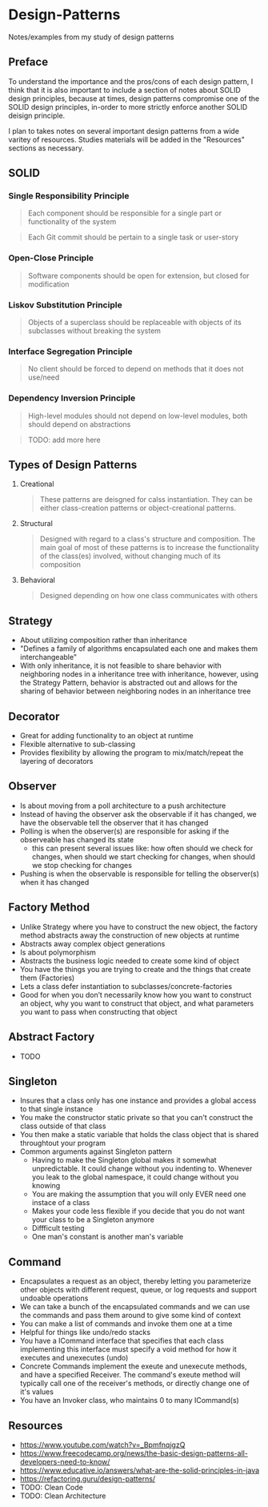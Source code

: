 # Design-Patterns
Notes/examples from my study of design patterns

## Preface
To understand the importance and the pros/cons of each design pattern, I think that it is also important to include a section of notes about SOLID design principles, because at times, design patterns compromise one of the SOLID design principles, in-order to more strictly enforce another SOLID deisign principle. 

I plan to takes notes on several important design patterns from a wide varitey of resources. Studies materials will be added in the "Resources" sections as necessary. 

## SOLID

### Single Responsibility Principle

> Each component should be responsible for a single part or functionality of the system

> Each Git commit should be pertain to a single task or user-story

### Open-Close Principle

> Software components should be open for extension, but closed for modification

### Liskov Substitution Principle

> Objects of a superclass should be replaceable with objects of its subclasses without breaking the system

### Interface Segregation Principle

> No client should be forced to depend on methods that it does not use/need

### Dependency Inversion Principle

> High-level modules should not depend on low-level modules, both should depend on abstractions

> TODO: add more here

## Types of Design Patterns
   1) Creational
      > These patterns are deisgned for calss instantiation. They can be either class-creation patterns or object-creational patterns.
   2) Structural
      > Designed with regard to a class's structure and composition. The main goal of most of these patterns is to increase the functionality of the class(es) involved, without changing much of its composition
   3) Behavioral
      > Designed depending on how one class communicates with others

## Strategy
   * About utilizing composition rather than inheritance
   * "Defines a family of algorithms encapsulated each one and makes them interchangeable"
   * With only inheritance, it is not feasible to share behavior with neighboring nodes in a inheritance tree with inheritance, however, using the Strategy Pattern, behavior is abstracted out and allows for the sharing of behavior between neighboring nodes in an inheritance tree

## Decorator
   * Great for adding functionality to an object at runtime
   * Flexible alternative to sub-classing
   * Provides flexibility by allowing the program to mix/match/repeat the layering of decorators

## Observer
   * Is about moving from a poll architecture to a push architecture
   * Instead of having the observer ask the observable if it has changed, we have the observable tell the observer that it has changed
   * Polling is when the observer(s) are responsible for asking if the observeable has changed its state
      * this can present several issues like: how often should we check for changes, when should we start checking for changes, when should we stop checking for changes
   * Pushing is when the observable is responsible for telling the observer(s) when it has changed

## Factory Method
   * Unlike Strategy where you have to construct the new object, the factory method abstracts away the construction of new objects at runtime
   * Abstracts away complex object generations
   * Is about polymorphism
   * Abstracts the business logic needed to create some kind of object
   * You have the things you are trying to create and the things that create them (Factories)
   * Lets a class defer instantiation to subclasses/concrete-factories
   * Good for when you don’t necessarily know how you want to construct an object, why you want to construct that object, and what parameters you want to pass when constructing that object

## Abstract Factory
   * TODO

## Singleton
   * Insures that a class only has one instance and provides a global access to that single instance
   * You make the constructor static private so that you can't construct the class outside of that class
   * You then make a static variable that holds the class object that is shared throughtout your program
   * Common arguments against Singleton pattern
      * Having to make the Singleton global makes it somewhat unpredictable. It could change without you indenting to. Whenever you leak to the global namespace, it could change without you knowing
      * You are making the assumption that you will only EVER need one instace of a class
      * Makes your code less flexible if you decide that you do not want your class to be a Singleton anymore
      * Diffficult testing
      * One man's constant is another man's variable 

## Command
   * Encapsulates a request as an object, thereby letting you parameterize other objects with different request, queue, or log requests and support undoable operations
   * We can take a bunch of the encapsulated commands and we can use the commands and pass them around to give some kind of context
   * You can make a list of commands and invoke them one at a time
   * Helpful for things like undo/redo stacks
   * You have a ICommand interface that specifies that each class implementing this interface must specify a void method for how it executes and unexecutes (undo)
   * Concrete Commands implement the exeute and unexecute methods, and have a specified Receiver. The command's exeute method will typically call one of the receiver's methods, or directly change one of it's values
   * You have an Invoker class, who maintains 0 to many ICommand(s)


## Resources
   * https://www.youtube.com/watch?v=_BpmfnqjgzQ
   * https://www.freecodecamp.org/news/the-basic-design-patterns-all-developers-need-to-know/
   * https://www.educative.io/answers/what-are-the-solid-principles-in-java
   * https://refactoring.guru/design-patterns/
   * TODO: Clean Code
   * TODO: Clean Architecture
